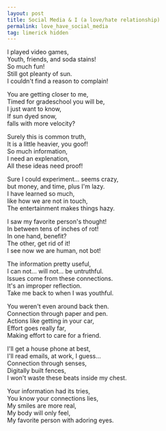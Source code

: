 ```yaml
---
layout: post
title: Social Media & I (a love/hate relationship)
permalink: love_have_social_media
tag: limerick hidden
---
```


I played video games,  
Youth, friends, and soda stains!  
So much fun!  
Still got pleanty of sun.  
I couldn't find a reason to complain!

You are getting closer to me,  
Timed for gradeschool you will be,  
I just want to know,  
If sun dyed snow,  
falls with more velocity?

Surely this is common truth,  
It is a little heavier, you goof!  
So much information,  
I need an explenation,  
All these ideas need proof!

Sure I could experiment... seems crazy,  
but money, and time, plus I'm lazy.  
I have learned so much,  
like how we are not in touch,  
The entertainment makes things hazy.

I saw my favorite person's thought!  
In between tens of inches of rot!  
In one hand, benefit?  
The other, get rid of it!  
I see now we are human, not bot!

The information pretty useful,  
I can not... will not... be untruthful.  
Issues come from these connections.  
It's an improper reflection.  
Take me back to when I was youthful.

You weren't even around back then.  
Connection through paper and pen.  
Actions like getting in your car,  
Effort goes really far,  
Making effort to care for a friend.

I'll get a house phone at best,  
I'll read emails, at work, I guess...  
Connection through senses,  
Digitally built fences,  
I won't waste these beats inside my chest.

Your information had its tries,  
You know your connections lies,  
My smiles are more real,  
My body will only feel,  
My favorite person with adoring eyes.
